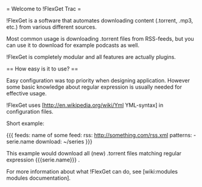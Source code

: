 = Welcome to !FlexGet Trac =

!FlexGet is a software that automates downloading content (.torrent, .mp3, etc.) from various 
different sources. 

Most common usage is downloading .torrent files from RSS-feeds, but you can use it to download 
for example podcasts as well.

!FlexGet is completely modular and all features are actually plugins.

== How easy is it to use? ==

Easy configuration was top priority when designing application. However some basic knowledge 
about regular expression is usually needed for effective usage.

!FlexGet uses [http://en.wikipedia.org/wiki/Yml YML-syntax] in configuration files.

Short example:

{{{
feeds:
  name of some feed:
    rss: http://something.com/rss.xml
    patterns:
      - serie.name
    download: ~/series
}}}

This example would download all (new) .torrent files matching regular expression {{{serie.name}}} .

For more information about what !FlexGet can do, see [wiki:modules modules documentation].